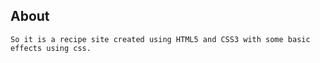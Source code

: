 
## About

```
So it is a recipe site created using HTML5 and CSS3 with some basic effects using css. 
```

